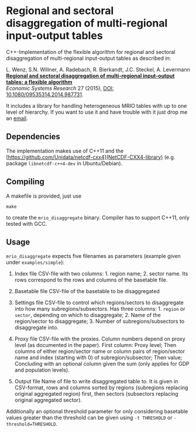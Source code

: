 # Regional and sectoral disaggregation of multi-regional input-output tables

C++-Implementation of the flexible algorithm for regional and sectoral disaggregation of multi-regional input-output tables as described in:

L. Wenz, S.N. Willner, A. Radebach, R. Bierkandt, J.C. Steckel, A. Levermann  
**[Regional and sectoral disaggregation of multi-regional input-output tables: a flexible algorithm](http://www.pik-potsdam.de/~anders/publications/wenz_willner15.pdf)**  
*Economic Systems Research* 27 (2015), [DOI: 10.1080/09535314.2014.987731](http://dx.doi.org/10.1080/09535314.2014.987731).

It includes a library for handling heterogeneous MRIO tables with up to one level of hierarchy. If you want to use it and have trouble with it just drop me an [email](mailto:sven.willner@pik-potsdam.de).

## Dependencies

The implementation makes use of C++11 and the [https://github.com/Unidata/netcdf-cxx4](NetCDF-CXX4-library) (e.g. package `libnetcdf-c++4-dev` in Ubuntu/Debian).

## Compiling

A makefile is provided, just use
```
make
```
to create the `mrio_disaggregate` binary. Compiler has to support C++11, only tested with GCC.

## Usage

`mrio_disaggregate` expects five filenames as parameters (example given under `examples/simple`):

1. Index file
CSV-file with two columns: 1. region name; 2. sector name. Its rows correspond to the rows and columns of the basetable file.

2. Basetable file
CSV-file of the basetable to be disaggregated

3. Settings file
CSV-file to control which regions/sectors to disaggregate into how many subregions/subsectors. Has three columns: 1. `region` or `sector`, depending on which to disaggregate; 2. Name of the region/sector to disaggregate; 3. Number of subregions/subsectors to disaggregate into.

4. Proxy file
CSV-file with the proxies. Column numbers depend on proxy level (as documented in the paper). First column: Proxy level; Then columns of either region/sector name or column pairs of region/sector name and index (starting with 0) of subregion/subsector; Then value; Concluding with an optional column given the sum (only applies for GDP and population levels).

5. Output file
Name of file to write disaggregated table to. It is given in CSV-format, rows and columns sorted by regions (subregions replacing original aggregated region) first, then sectors (subsectors replacing original aggregated sector).

Additionally an optional threshold parameter for only considering basetable values greater than the threshold can be given using `-t THRESHOLD` or `-threshold=THRESHOLD`.
